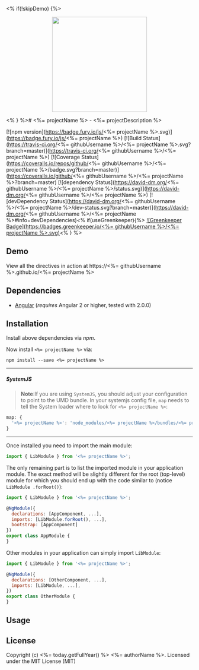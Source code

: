 <% if(!skipDemo) {%><p align="center">
  <img height="256px" width="256px" style="text-align: center;" src="https://cdn.rawgit.com/<%= githubUsername %>/<%= projectName %>/master/demo/src/assets/logo.svg">
</p>

<% } %># <%= projectName %> - <%= projectDescription %>

[![npm version](https://badge.fury.io/js/<%= projectName %>.svg)](https://badge.fury.io/js/<%= projectName %>)
[![Build Status](https://travis-ci.org/<%= githubUsername %>/<%= projectName %>.svg?branch=master)](https://travis-ci.org/<%= githubUsername %>/<%= projectName %>)
[![Coverage Status](https://coveralls.io/repos/github/<%= githubUsername %>/<%= projectName %>/badge.svg?branch=master)](https://coveralls.io/github/<%= githubUsername %>/<%= projectName %>?branch=master)
[![dependency Status](https://david-dm.org/<%= githubUsername %>/<%= projectName %>/status.svg)](https://david-dm.org/<%= githubUsername %>/<%= projectName %>)
[![devDependency Status](https://david-dm.org/<%= githubUsername %>/<%= projectName %>/dev-status.svg?branch=master)](https://david-dm.org/<%= githubUsername %>/<%= projectName %>#info=devDependencies)<% if(useGreenkeeper){%>
[![Greenkeeper Badge](https://badges.greenkeeper.io/<%= githubUsername %>/<%= projectName %>.svg)](https://greenkeeper.io/)<% } %>

## Demo

View all the directives in action at https://<%= githubUsername %>.github.io/<%= projectName %>

## Dependencies
* [Angular](https://angular.io) (*requires* Angular 2 or higher, tested with 2.0.0)

## Installation
Install above dependencies via *npm*. 

Now install `<%= projectName %>` via:
```shell
npm install --save <%= projectName %>
```

---
##### SystemJS
>**Note**:If you are using `SystemJS`, you should adjust your configuration to point to the UMD bundle.
In your systemjs config file, `map` needs to tell the System loader where to look for `<%= projectName %>`:
```js
map: {
  '<%= projectName %>': 'node_modules/<%= projectName %>/bundles/<%= projectName %>.umd.js',
}
```
---

Once installed you need to import the main module:
```js
import { LibModule } from '<%= projectName %>';
```
The only remaining part is to list the imported module in your application module. The exact method will be slightly
different for the root (top-level) module for which you should end up with the code similar to (notice ` LibModule .forRoot()`):
```js
import { LibModule } from '<%= projectName %>';

@NgModule({
  declarations: [AppComponent, ...],
  imports: [LibModule.forRoot(), ...],  
  bootstrap: [AppComponent]
})
export class AppModule {
}
```

Other modules in your application can simply import ` LibModule `:

```js
import { LibModule } from '<%= projectName %>';

@NgModule({
  declarations: [OtherComponent, ...],
  imports: [LibModule, ...], 
})
export class OtherModule {
}
```

## Usage



## License

Copyright (c) <%= today.getFullYear() %> <%= authorName %>. Licensed under the MIT License (MIT)

